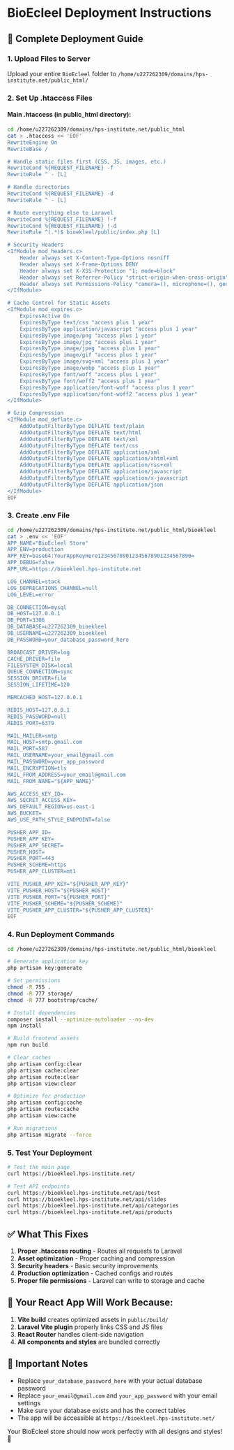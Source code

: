 # BioEcleel Deployment Instructions

## 🚀 Complete Deployment Guide

### 1. Upload Files to Server
Upload your entire `BioEcleel` folder to `/home/u227262309/domains/hps-institute.net/public_html/`

### 2. Set Up .htaccess Files

#### Main .htaccess (in public_html directory):
```bash
cd /home/u227262309/domains/hps-institute.net/public_html
cat > .htaccess << 'EOF'
RewriteEngine On
RewriteBase /

# Handle static files first (CSS, JS, images, etc.)
RewriteCond %{REQUEST_FILENAME} -f
RewriteRule ^ - [L]

# Handle directories
RewriteCond %{REQUEST_FILENAME} -d
RewriteRule ^ - [L]

# Route everything else to Laravel
RewriteCond %{REQUEST_FILENAME} !-f
RewriteCond %{REQUEST_FILENAME} !-d
RewriteRule ^(.*)$ bioekleel/public/index.php [L]

# Security Headers
<IfModule mod_headers.c>
    Header always set X-Content-Type-Options nosniff
    Header always set X-Frame-Options DENY
    Header always set X-XSS-Protection "1; mode=block"
    Header always set Referrer-Policy "strict-origin-when-cross-origin"
    Header always set Permissions-Policy "camera=(), microphone=(), geolocation=()"
</IfModule>

# Cache Control for Static Assets
<IfModule mod_expires.c>
    ExpiresActive On
    ExpiresByType text/css "access plus 1 year"
    ExpiresByType application/javascript "access plus 1 year"
    ExpiresByType image/png "access plus 1 year"
    ExpiresByType image/jpg "access plus 1 year"
    ExpiresByType image/jpeg "access plus 1 year"
    ExpiresByType image/gif "access plus 1 year"
    ExpiresByType image/svg+xml "access plus 1 year"
    ExpiresByType image/webp "access plus 1 year"
    ExpiresByType font/woff "access plus 1 year"
    ExpiresByType font/woff2 "access plus 1 year"
    ExpiresByType application/font-woff "access plus 1 year"
    ExpiresByType application/font-woff2 "access plus 1 year"
</IfModule>

# Gzip Compression
<IfModule mod_deflate.c>
    AddOutputFilterByType DEFLATE text/plain
    AddOutputFilterByType DEFLATE text/html
    AddOutputFilterByType DEFLATE text/xml
    AddOutputFilterByType DEFLATE text/css
    AddOutputFilterByType DEFLATE application/xml
    AddOutputFilterByType DEFLATE application/xhtml+xml
    AddOutputFilterByType DEFLATE application/rss+xml
    AddOutputFilterByType DEFLATE application/javascript
    AddOutputFilterByType DEFLATE application/x-javascript
    AddOutputFilterByType DEFLATE application/json
</IfModule>
EOF
```

### 3. Create .env File
```bash
cd /home/u227262309/domains/hps-institute.net/public_html/bioekleel
cat > .env << 'EOF'
APP_NAME="BioEcleel Store"
APP_ENV=production
APP_KEY=base64:YourAppKeyHere123456789012345678901234567890=
APP_DEBUG=false
APP_URL=https://bioekleel.hps-institute.net

LOG_CHANNEL=stack
LOG_DEPRECATIONS_CHANNEL=null
LOG_LEVEL=error

DB_CONNECTION=mysql
DB_HOST=127.0.0.1
DB_PORT=3306
DB_DATABASE=u227262309_bioekleel
DB_USERNAME=u227262309_bioekleel
DB_PASSWORD=your_database_password_here

BROADCAST_DRIVER=log
CACHE_DRIVER=file
FILESYSTEM_DISK=local
QUEUE_CONNECTION=sync
SESSION_DRIVER=file
SESSION_LIFETIME=120

MEMCACHED_HOST=127.0.0.1

REDIS_HOST=127.0.0.1
REDIS_PASSWORD=null
REDIS_PORT=6379

MAIL_MAILER=smtp
MAIL_HOST=smtp.gmail.com
MAIL_PORT=587
MAIL_USERNAME=your_email@gmail.com
MAIL_PASSWORD=your_app_password
MAIL_ENCRYPTION=tls
MAIL_FROM_ADDRESS=your_email@gmail.com
MAIL_FROM_NAME="${APP_NAME}"

AWS_ACCESS_KEY_ID=
AWS_SECRET_ACCESS_KEY=
AWS_DEFAULT_REGION=us-east-1
AWS_BUCKET=
AWS_USE_PATH_STYLE_ENDPOINT=false

PUSHER_APP_ID=
PUSHER_APP_KEY=
PUSHER_APP_SECRET=
PUSHER_HOST=
PUSHER_PORT=443
PUSHER_SCHEME=https
PUSHER_APP_CLUSTER=mt1

VITE_PUSHER_APP_KEY="${PUSHER_APP_KEY}"
VITE_PUSHER_HOST="${PUSHER_HOST}"
VITE_PUSHER_PORT="${PUSHER_PORT}"
VITE_PUSHER_SCHEME="${PUSHER_SCHEME}"
VITE_PUSHER_APP_CLUSTER="${PUSHER_APP_CLUSTER}"
EOF
```

### 4. Run Deployment Commands
```bash
cd /home/u227262309/domains/hps-institute.net/public_html/bioekleel

# Generate application key
php artisan key:generate

# Set permissions
chmod -R 755 .
chmod -R 777 storage/
chmod -R 777 bootstrap/cache/

# Install dependencies
composer install --optimize-autoloader --no-dev
npm install

# Build frontend assets
npm run build

# Clear caches
php artisan config:clear
php artisan cache:clear
php artisan route:clear
php artisan view:clear

# Optimize for production
php artisan config:cache
php artisan route:cache
php artisan view:cache

# Run migrations
php artisan migrate --force
```

### 5. Test Your Deployment
```bash
# Test the main page
curl https://bioekleel.hps-institute.net/

# Test API endpoints
curl https://bioekleel.hps-institute.net/api/test
curl https://bioekleel.hps-institute.net/api/slides
curl https://bioekleel.hps-institute.net/api/categories
curl https://bioekleel.hps-institute.net/api/products
```

## ✅ What This Fixes

1. **Proper .htaccess routing** - Routes all requests to Laravel
2. **Asset optimization** - Proper caching and compression
3. **Security headers** - Basic security improvements
4. **Production optimization** - Cached configs and routes
5. **Proper file permissions** - Laravel can write to storage and cache

## 🎨 Your React App Will Work Because:

1. **Vite build** creates optimized assets in `public/build/`
2. **Laravel Vite plugin** properly links CSS and JS files
3. **React Router** handles client-side navigation
4. **All components and styles** are bundled correctly

## 🔧 Important Notes

- Replace `your_database_password_here` with your actual database password
- Replace `your_email@gmail.com` and `your_app_password` with your email settings
- Make sure your database exists and has the correct tables
- The app will be accessible at `https://bioekleel.hps-institute.net/`

Your BioEcleel store should now work perfectly with all designs and styles! 🎉
